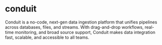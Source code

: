# conduit
Conduit is a no-code, next-gen data ingestion platform that unifies pipelines across databases, files, and streams. With drag-and-drop workflows, real-time monitoring, and broad source support, Conduit makes data integration fast, scalable, and accessible to all teams.
